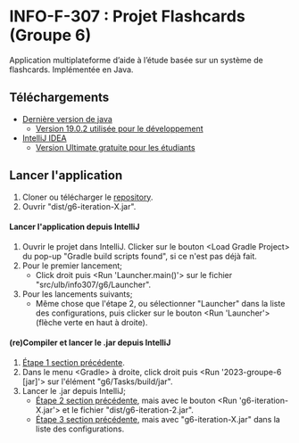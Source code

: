 # INFO-F-307 : Projet Flashcards (Groupe 6)
Application multiplateforme d’aide à l’étude basée sur un système de flashcards. Implémentée en Java.

## Téléchargements
* [Dernière version de java](https://www.oracle.com/java/technologies/downloads/)
    * [Version 19.0.2 utilisée pour le développement](https://www.oracle.com/java/technologies/javase/jdk19-archive-downloads.html)
* [IntelliJ IDEA](https://www.jetbrains.com/idea/download/)
    * [Version Ultimate gratuite pour les étudiants](https://www.jetbrains.com/community/education/#students)

## Lancer l'application
1. Cloner ou télécharger le [repository](https://gitlab.ulb.be/ulb-infof307/2023-groupe-6). 
2. Ouvrir "dist/g6-iteration-X.jar".

#### Lancer l'application depuis IntelliJ
1. Ouvrir le projet dans IntelliJ. Clicker sur le bouton \<Load Gradle Project> du pop-up "Gradle build scripts found", si ce n'est pas déjà fait.
2. Pour le premier lancement;
    - Click droit puis <Run 'Launcher.main()'> sur le fichier "src/ulb/info307/g6/Launcher".
3. Pour les lancements suivants;
    - Même chose que l'étape 2, ou sélectionner "Launcher" dans la liste des configurations, puis clicker sur le bouton <Run 'Launcher'> (flèche verte en haut à droite).

#### (re)Compiler et lancer le .jar depuis IntelliJ
1. [Étape 1 section précédente](#lancer-lapplication-depuis-intellij).
2. Dans le menu \<Gradle> à droite, click droit puis <Run '2023-groupe-6 [jar]'> sur l'élément "g6/Tasks/build/jar".
3. Lancer le .jar depuis IntelliJ;
    - [Étape 2 section précédente](#lancer-lapplication-depuis-intellij), mais avec le bouton <Run 'g6-iteration-X.jar'> et le fichier "dist/g6-iteration-2.jar".
    - [Étape 3 section précédente](#lancer-lapplication-depuis-intellij), mais avec "g6-iteration-X.jar" dans la liste des configurations.
